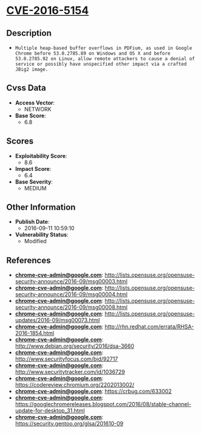 
# [CVE-2016-5154](https://cve.mitre.org/cgi-bin/cvename.cgi?name=CVE-2016-5154)

## Description

- `Multiple heap-based buffer overflows in PDFium, as used in Google Chrome before 53.0.2785.89 on Windows and OS X and before 53.0.2785.92 on Linux, allow remote attackers to cause a denial of service or possibly have unspecified other impact via a crafted JBig2 image.`

## Cvss Data

- **Access Vector**:
  - NETWORK
- **Base Score**:
  - 6.8

## Scores

- **Exploitability Score**:
  - 8.6
- **Impact Score**:
  - 6.4
- **Base Severity**:
  - MEDIUM

## Other Information

- **Publish Date**:
  - 2016-09-11 10:59:10
- **Vulnerability Status**:
  - Modified

## References

- **chrome-cve-admin@google.com**: http://lists.opensuse.org/opensuse-security-announce/2016-09/msg00003.html
- **chrome-cve-admin@google.com**: http://lists.opensuse.org/opensuse-security-announce/2016-09/msg00004.html
- **chrome-cve-admin@google.com**: http://lists.opensuse.org/opensuse-security-announce/2016-09/msg00008.html
- **chrome-cve-admin@google.com**: http://lists.opensuse.org/opensuse-updates/2016-09/msg00073.html
- **chrome-cve-admin@google.com**: http://rhn.redhat.com/errata/RHSA-2016-1854.html
- **chrome-cve-admin@google.com**: http://www.debian.org/security/2016/dsa-3660
- **chrome-cve-admin@google.com**: http://www.securityfocus.com/bid/92717
- **chrome-cve-admin@google.com**: http://www.securitytracker.com/id/1036729
- **chrome-cve-admin@google.com**: https://codereview.chromium.org/2202013002/
- **chrome-cve-admin@google.com**: https://crbug.com/633002
- **chrome-cve-admin@google.com**: https://googlechromereleases.blogspot.com/2016/08/stable-channel-update-for-desktop_31.html
- **chrome-cve-admin@google.com**: https://security.gentoo.org/glsa/201610-09
